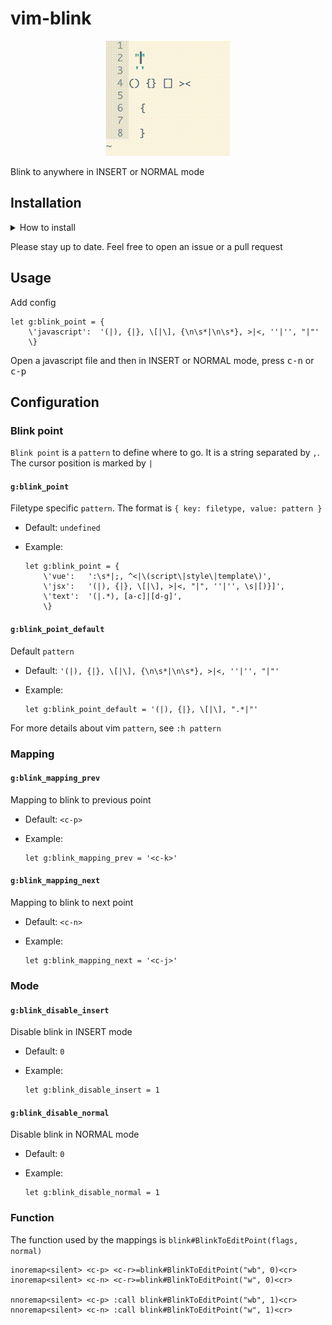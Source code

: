 # vim-blink

<p align="center">
<img alt="screencast" src="https://raw.githubusercontent.com/leafOfTree/leafOfTree.github.io/master/vim_run_screencast.gif" />
</p>

Blink to anywhere in INSERT or NORMAL mode

## Installation

<details>
<summary><a>How to install</a></summary>

- [VundleVim][1]

        Plugin 'leafOfTree/vim-blink'

- [vim-pathogen][2]

        cd ~/.vim/bundle
        git clone https://github.com/leafOfTree/vim-blink --depth 1

- [vim-plug][3]

        Plug 'leafOfTree/vim-blink'
        :PlugInstall

- Or manually, clone this plugin to `path/to/this_plugin`, and add it to `rtp` in vimrc

        set rtp+=path/to/this_plugin

<br />
</details>

Please stay up to date. Feel free to open an issue or a pull request

## Usage

Add config

```vim
let g:blink_point = {
    \'javascript':  '(|), {|}, \[|\], {\n\s*|\n\s*}, >|<, ''|'', "|"'
    \}
```

Open a javascript file and then in INSERT or NORMAL mode, press <kbd>c-n</kbd> or <kbd>c-p</kbd>

## Configuration

### Blink point

`Blink point` is a `pattern` to define where to go. It is a string separated by `,`. The cursor position is marked by `|`

#### `g:blink_point`

Filetype specific `pattern`. The format is `{ key: filetype, value: pattern }`

- Default: `undefined`
- Example: 

    ```vim
    let g:blink_point = {
        \'vue':   ':\s*|;, ^<|\(script\|style\|template\)',
        \'jsx':   '(|), {|}, \[|\], >|<, "|", ''|'', \s|[)}]',
        \'text':  '(|.*), [a-c]|[d-g]',
        \}
    ```

#### `g:blink_point_default`

Default `pattern`

- Default: `'(|), {|}, \[|\], {\n\s*|\n\s*}, >|<, ''|'', "|"'`
- Example: 

    ```vim
    let g:blink_point_default = '(|), {|}, \[|\], ".*|"'
    ```

For more details about vim `pattern`, see `:h pattern`

### Mapping

#### `g:blink_mapping_prev`

Mapping to blink to previous point

- Default: `<c-p>`
- Example: 

    ```vim
    let g:blink_mapping_prev = '<c-k>'
    ```

#### `g:blink_mapping_next`

Mapping to blink to next point

- Default: `<c-n>`
- Example: 

    ```vim
    let g:blink_mapping_next = '<c-j>'
    ```

### Mode

#### `g:blink_disable_insert`

Disable blink in INSERT mode

- Default: `0`
- Example: 

    ```vim
    let g:blink_disable_insert = 1
    ```

#### `g:blink_disable_normal`

Disable blink in NORMAL mode

- Default: `0`
- Example: 

    ```vim
    let g:blink_disable_normal = 1
    ```

### Function

The function used by the mappings is `blink#BlinkToEditPoint(flags, normal)`

```vim
inoremap<silent> <c-p> <c-r>=blink#BlinkToEditPoint("wb", 0)<cr>
inoremap<silent> <c-n> <c-r>=blink#BlinkToEditPoint("w", 0)<cr>

nnoremap<silent> <c-p> :call blink#BlinkToEditPoint("wb", 1)<cr>
nnoremap<silent> <c-n> :call blink#BlinkToEditPoint("w", 1)<cr>
```

[1]: https://github.com/VundleVim/Vundle.vim
[2]: https://github.com/tpope/vim-pathogen
[3]: https://github.com/junegunn/vim-plug
